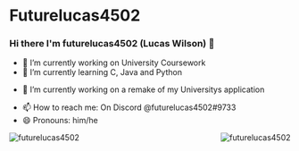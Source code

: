 # Futurelucas4502

### Hi there I'm futurelucas4502 (Lucas Wilson) 👋

- 🔭 I’m currently working on University Coursework
- 🌱 I’m currently learning C, Java and Python
<!-- - 👯 I’m looking to collaborate on ... -->
- 🤔 I’m currently working on a remake of my Universitys application
<!-- - 💬 Ask me about ... -->
- 📫 How to reach me: On Discord @futurelucas4502#9733
- 😄 Pronouns: him/he
<!-- - ⚡ Fun fact: ... -->

<img align="left" src="https://github-readme-stats.vercel.app/api?username=futurelucas4502&show_icons=true" alt="futurelucas4502" />
<p align="right"> <img src="https://komarev.com/ghpvc/?username=futurelucas4502" alt="futurelucas4502" /> </p>
